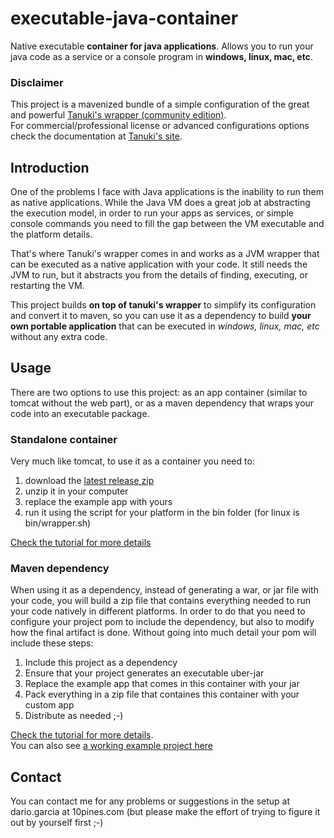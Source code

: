 # executable-java-container

Native executable **container for java applications**. Allows you to run your java code as a service or a console program
in **windows, linux, mac, etc**.


### Disclaimer
This project is a mavenized bundle of a simple configuration of the great and powerful 
[Tanuki's wrapper (community edition)](http://wrapper.tanukisoftware.com/doc/english/download.jsp).  
For commercial/professional license or advanced configurations options check the documentation at 
[Tanuki's site](http://wrapper.tanukisoftware.com/).

## Introduction
One of the problems I face with Java applications is the inability to run them as native applications.
While the Java VM does a great job at abstracting the execution model, in order to run your apps as services,
or simple console commands you need to fill the gap between the VM executable and the platform details.  

That's where Tanuki's wrapper comes in and works as a JVM wrapper that can be executed as a native application with your code.
It still needs the JVM to run, but it abstracts you from the details of finding, executing, or restarting the VM.

This project builds **on top of tanuki's wrapper** to simplify its configuration and convert it to maven, so
you can use it as a dependency to build **your own portable application** that can be executed in *windows,
linux, mac, etc* without any extra code.

## Usage
There are two options to use this project: as an app container (similar to tomcat without the web part), or as a maven dependency
that wraps your code into an executable package.

### Standalone container
Very much like tomcat, to use it as a container you need to:  

1. download the [latest release zip](https://github.com/kfgodel/executable-java-container/releases)
2. unzip it in your computer
3. replace the example app with yours
4. run it using the script for your platform in the bin folder (for linux is bin/wrapper.sh)

[Check the tutorial for more details](https://github.com/kfgodel/executable-java-container/wiki/Using-executable-java-container-as-a-standalone-container)
  
  
### Maven dependency
When using it as a dependency, instead of generating a war, or jar file with your code, you will build a zip file that 
contains everything needed to run your code natively in different platforms.
In order to do that you need to configure your project pom to include the dependency, but also to modify how the final 
artifact is done.
Without going into much detail your pom will include these steps:

1. Include this project as a dependency
2. Ensure that your project generates an executable uber-jar
3. Replace the example app that comes in this container with your jar
4. Pack everything in a zip file that containes this container with your custom app
5. Distribute as needed ;-)

[Check the tutorial for more details](https://github.com/kfgodel/executable-java-container/wiki/Using-executable-java-container-as-a-standalone-container).  
You can also see [a working example project here](https://github.com/kfgodel/executable-java)


## Contact
You can contact me for any problems or suggestions in the setup at dario.garcia at 10pines.com
(but please make the effort of trying to figure it out by yourself first ;-)

